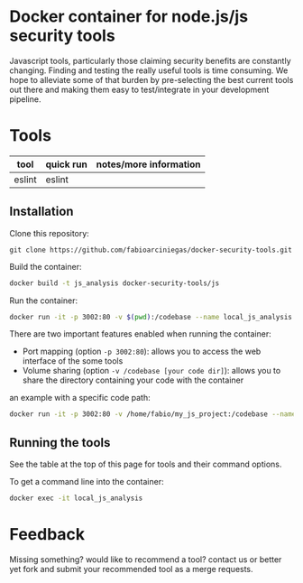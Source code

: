 # Docker container for node.js/js security tools

Javascript tools, particularly those claiming security benefits are constantly changing. Finding and testing the really useful tools is time consuming. We hope to alleviate some of that burden by pre-selecting the best current tools out there and making them easy to test/integrate in your development pipeline.

# Tools 

| tool      | quick run                     | notes/more information                                                                          |
|-----------|--------------------------------|--------------------------------------------------------------------------------|
| eslint | eslint <flle> |                                                                                |

## Installation

Clone this repository:

```
git clone https://github.com/fabioarciniegas/docker-security-tools.git
```

Build the container:

```bash
docker build -t js_analysis docker-security-tools/js
```

Run the container:

```bash
docker run -it -p 3002:80 -v $(pwd):/codebase --name local_js_analysis js_analysis 
```

There are two important features enabled when running the container:
 - Port mapping (option `-p 3002:80`): allows you to access the web interface of the some tools
 - Volume sharing (option `-v /codebase [your code dir]`): allows you to share the directory containing your code with the container

an example with a specific code path:

```bash
docker run -it -p 3002:80 -v /home/fabio/my_js_project:/codebase --name local_js_analysis js_analysis
```

## Running the tools 

See the table at the top of this page for tools and their command options.

To get a command line into the container:

```bash
docker exec -it local_js_analysis
```


# Feedback

Missing something? would like to recommend a tool? contact us or better yet fork and submit your recommended tool as a merge requests.

